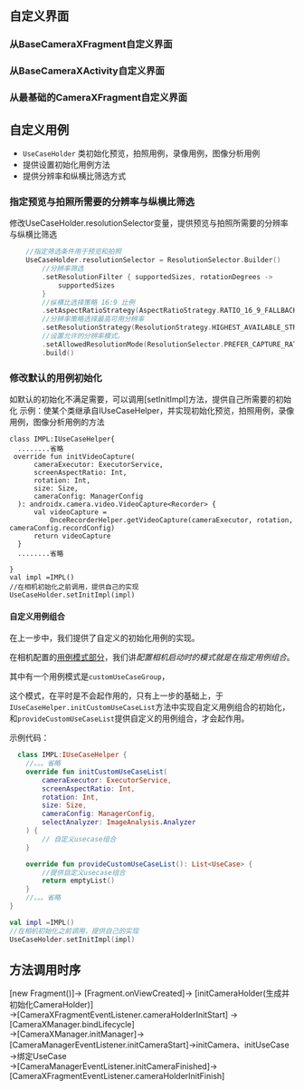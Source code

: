 ## 自定义界面

### 从BaseCameraXFragment自定义界面

### 从BaseCameraXActivity自定义界面

### 从最基础的CameraXFragment自定义界面

## 自定义用例

* `UseCaseHolder` 类初始化预览，拍照用例，录像用例，图像分析用例
* 提供设置初始化用例方法
* 提供分辨率和纵横比筛选方式

### 指定预览与拍照所需要的分辨率与纵横比筛选
修改UseCaseHolder.resolutionSelector变量，提供预览与拍照所需要的分辨率与纵横比筛选

```kotlin
    //指定筛选条件用于预览和拍照
    UseCaseHolder.resolutionSelector = ResolutionSelector.Builder()
        //分辨率筛选
        .setResolutionFilter { supportedSizes, rotationDegrees ->
            supportedSizes
        }
        //纵横比选择策略 16:9 比例
        .setAspectRatioStrategy(AspectRatioStrategy.RATIO_16_9_FALLBACK_AUTO_STRATEGY)
        //分辨率策略选择最高可用分辨率
        .setResolutionStrategy(ResolutionStrategy.HIGHEST_AVAILABLE_STRATEGY)
        //设置允许的分辨率模式。
        .setAllowedResolutionMode(ResolutionSelector.PREFER_CAPTURE_RATE_OVER_HIGHER_RESOLUTION)
        .build()
```

### 修改默认的用例初始化
如默认的初始化不满足需要，可以调用[setInitImpl]方法，提供自己所需要的初始化
示例：使某个类继承自IUseCaseHelper，并实现初始化预览，拍照用例，录像用例，图像分析用例的方法
  ```
  class IMPL:IUseCaseHelper{
  	........省略
   override fun initVideoCapture(
        cameraExecutor: ExecutorService,
        screenAspectRatio: Int,
        rotation: Int,
        size: Size,
        cameraConfig: ManagerConfig
    ): androidx.camera.video.VideoCapture<Recorder> {
        val videoCapture =
            OnceRecorderHelper.getVideoCapture(cameraExecutor, rotation, cameraConfig.recordConfig)
        return videoCapture
    }
    ........省略
    
  }
  val impl =IMPL()
  //在相机初始化之前调用，提供自己的实现
  UseCaseHolder.setInitImpl(impl)
  
  ```

#### 自定义用例组合
在上一步中，我们提供了自定义的初始化用例的实现。  

在相机配置的[用例模式部分](相机配置.md)，我们讲*配置相机启动时的模式就是在指定用例组合*。  

其中有一个用例模式是`customUseCaseGroup`，  

这个模式，在平时是不会起作用的，只有上一步的基础上，于`IUseCaseHelper.initCustomUseCaseList`方法中实现自定义用例组合的初始化，  
和`provideCustomUseCaseList`提供自定义的用例组合，才会起作用。  

示例代码：
```kotlin
  class IMPL:IUseCaseHelper {
    //。。。省略
    override fun initCustomUseCaseList(
        cameraExecutor: ExecutorService,
        screenAspectRatio: Int,
        rotation: Int,
        size: Size,
        cameraConfig: ManagerConfig,
        selectAnalyzer: ImageAnalysis.Analyzer
    ) {
        // 自定义usecase组合
    }

    override fun provideCustomUseCaseList(): List<UseCase> {
        //提供自定义usecase组合
        return emptyList()
    }
    //。。。省略
}

val impl =IMPL()
//在相机初始化之前调用，提供自己的实现
UseCaseHolder.setInitImpl(impl)
```

## 方法调用时序

[new Fragment()]-> [Fragment.onViewCreated]-> [initCameraHolder(生成并初始化CameraHolder)]  
->[CameraXFragmentEventListener.cameraHolderInitStart] -> [CameraXManager.bindLifecycle]  
->[CameraXManager.initManager]->[CameraManagerEventListener.initCameraStart]->initCamera、initUseCase ->绑定UseCase  
->[CameraManagerEventListener.initCameraFinished]->[CameraXFragmentEventListener.cameraHolderInitFinish]  
